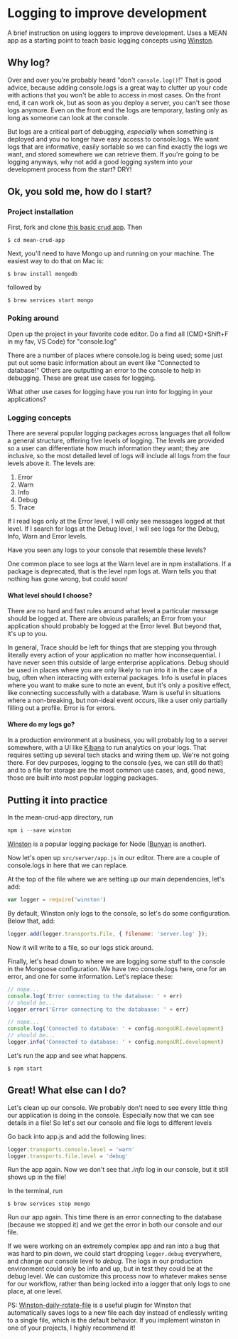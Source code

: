 # Logging to improve development
A brief instruction on using loggers to improve development. Uses a MEAN app as a starting point to teach basic logging concepts using [Winston](https://www.npmjs.com/package/winston).

## Why log?
Over and over you're probably heard "don't `console.log()`!" That is good advice, because adding console.logs is a great way to clutter up your code with actions that you won't be able to access in most cases. On the front end, it can work ok, but as soon as you deploy a server, you can't see those logs anymore. Even on the front end the logs are temporary, lasting only as long as someone can look at the console.

But logs are a critical part of debugging, *especially* when something is deployed and you no longer have easy access to console.logs. We want logs that are informative, easily sortable so we can find exactly the logs we want, and stored somewhere we can retrieve them. If you're going to be logging anyways, why not add a good logging system into your development process from the start? DRY!

## Ok, you sold me, how do I start?
### Project installation
First, fork and clone [this basic crud app](https://github.com/dsudia/mean-crud-app). Then

```shell
$ cd mean-crud-app
```

Next, you'll need to have Mongo up and running on your machine. The easiest way to do that on Mac is:

```shell
$ brew install mongodb
```

followed by

```shell
$ brew services start mongo
```

### Poking around
Open up the project in your favorite code editor. Do a find all (CMD+Shift+F in my fav, VS Code) for "console.log"

There are a number of places where console.log is being used; some just put out some basic information about an event like "Connected to database!" Others are outputting an error to the console to help in debugging. These are great use cases for logging.

What other use cases for logging have you run into for logging in your applications?

### Logging concepts
There are several popular logging packages across languages that all follow a general structure, offering five levels of logging. The levels are provided so a user can differentiate how much information they want; they are inclusive, so the most detailed level of logs will include all logs from the four levels above it. The levels are:

1. Error
1. Warn
1. Info
1. Debug
1. Trace

If I read logs only at the Error level, I will only see messages logged at that level. If I search for logs at the Debug level, I will see logs for the Debug, Info, Warn and Error levels.

Have you seen any logs to your console that resemble these levels?

One common place to see logs at the Warn level are in npm installations. If a package is deprecated, that is the level npm logs at. Warn tells you that nothing has gone wrong, but could soon!

#### What level should I choose?
There are no hard and fast rules around what level a particular message should be logged at. There are obvious parallels; an Error from your application should probably be logged at the Error level. But beyond that, it's up to you.

In general, Trace should be left for things that are stepping you through literally every action of your application no matter how inconsequential. I have never seen this outside of large enterprise applications. Debug should be used in places where you are only likely to run into it in the case of a bug, often when interacting with external packages. Info is useful in places where you want to make sure to note an event, but it's only a positive effect, like connecting successfully with a database. Warn is useful in situations where a non-breaking, but non-ideal event occurs, like a user only partially filling out a profile. Error is for errors.

#### Where do my logs go?
In a production environment at a business, you will probably log to a server somewhere, with a UI like [Kibana](https://www.elastic.co/products/kibana) to run analytics on your logs. That requires setting up several tech stacks and wiring them up. We're not going there. For dev purposes, logging to the console (yes, we can still do that!) and to a file for storage are the most common use cases, and, good news, those are built into most popular logging packages.

## Putting it into practice
In the mean-crud-app directory, run

```javascript
npm i --save winston
```

[Winston](https://www.npmjs.com/package/winston) is a popular logging package for Node ([Bunyan](https://www.npmjs.com/package/bunyan) is another). 

Now let's open up `src/server/app.js` in our editor. There are a couple of console.logs in here that we can replace.

At the top of the file where we are setting up our main dependencies, let's add:

```javascript
var logger = require('winston')
```

By default, Winston only logs to the console, so let's do some configuration. Below that, add:

```javascript
logger.add(logger.transports.File, { filename: 'server.log' });
```

Now it will write to a file, so our logs stick around.

Finally, let's head down to where we are logging some stuff to the console in the Mongoose configuration. We have two console.logs here, one for an error, and one for some information. Let's replace these:

```javascript
// nope...
console.log('Error connecting to the database: ' + err)
// should be...
logger.error('Error connecting to the databaase: ' + err)
```

```javascript
// nope...
console.log('Connected to database: ' + config.mongoURI.development)
// should be...
logger.info('Connected to database: ' + config.mongoURI.development)
```

Let's run the app and see what happens.

```shell
$ npm start
```

## Great! What else can I do?
Let's clean up our console. We probably don't need to see every little thing our application is doing in the console. Especially now that we can see details in a file! So let's set our console and file logs to different levels

Go back into app.js and add the following lines:

```javascript
logger.transports.console.level = 'warn'
logger.transports.file.level = 'debug'
```

Run the app again. Now we don't see that *.info* log in our console, but it still shows up in the file!

In the terminal, run

```shell
$ brew services stop mongo
```

Run our app again. This time there is an error connecting to the database (because we stopped it) and we get the error in both our console and our file.

If we were working on an extremely complex app and ran into a bug that was hard to pin down, we could start dropping `logger.debug` everywhere, and change our console level to *debug*. The logs in our production environment could only be info and up, but in test they could be at the debug level. We can customize this process now to whatever makes sense for our workflow, rather than being locked into a logger that only logs to one place, at one level.

PS: [Winston-daily-rotate-file](https://www.npmjs.com/package/winston-daily-rotate-file) is a useful plugin for Winston that automatically saves logs to a new file each day instead of endlessly writing to a single file, which is the default behavior. If you implement winston in one of your projects, I highly recommend it!
